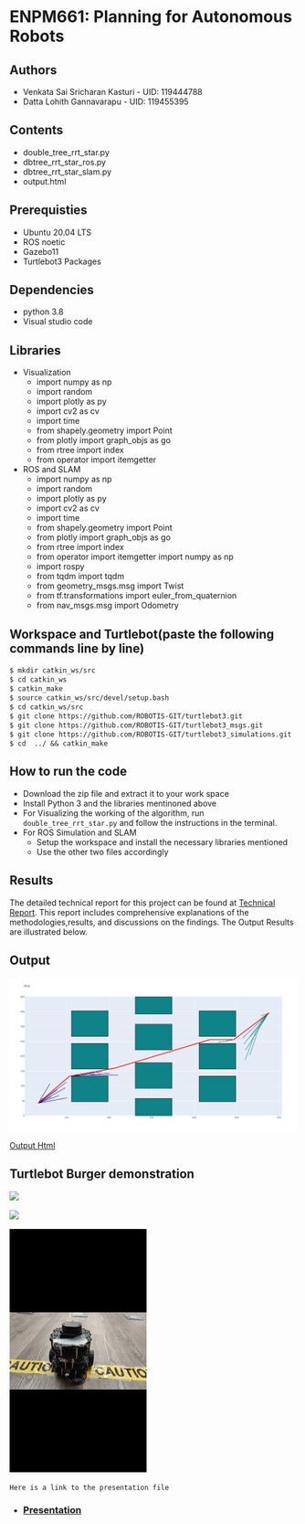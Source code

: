 # ENPM661: Planning for Autonomous Robots

## Authors
- Venkata Sai Sricharan Kasturi - UID: 119444788
- Datta Lohith Gannavarapu - UID: 119455395

## Contents

- double_tree_rrt_star.py
- dbtree_rrt_star_ros.py
- dbtree_rrt_star_slam.py
- output.html    

## Prerequisties
- Ubuntu 20.04 LTS
- ROS noetic
- Gazebo11
- Turtlebot3 Packages

## Dependencies
- python 3.8
- Visual studio code

## Libraries
- Visualization
    - import numpy as np
    - import random
    - import plotly as py
    - import cv2 as cv
    - import time
    - from shapely.geometry import Point
    - from plotly import graph_objs as go
    - from rtree import index
    - from operator import itemgetter
- ROS and SLAM
    - import numpy as np
    - import random
    - import plotly as py
    - import cv2 as cv
    - import time
    - from shapely.geometry import Point
    - from plotly import graph_objs as go
    - from rtree import index
    - from operator import itemgetter
    import numpy as np
    - import rospy
    - from tqdm import tqdm
    - from geometry_msgs.msg import Twist
    - from tf.transformations import euler_from_quaternion
    - from nav_msgs.msg import Odometry

## Workspace and Turtlebot(paste the following commands line by line)
```
$ mkdir catkin_ws/src
$ cd catkin_ws
$ catkin_make
$ source catkin_ws/src/devel/setup.bash
$ cd catkin_ws/src
$ git clone https://github.com/ROBOTIS-GIT/turtlebot3.git
$ git clone https://github.com/ROBOTIS-GIT/turtlebot3_msgs.git
$ git clone https://github.com/ROBOTIS-GIT/turtlebot3_simulations.git
$ cd  ../ && catkin_make
```

## How to run the code

- Download the zip file and extract it to your work space
- Install Python 3 and the libraries mentinoned above
- For Visualizing the working of the algorithm, run `double_tree_rrt_star.py` and follow the instructions in the terminal.
- For ROS Simulation and SLAM
    - Setup the workspace and install the necessary libraries mentioned
    - Use the other two files accordingly

## Results
The detailed technical report for this project can be found at [Technical Report](Report.pdf). This report includes comprehensive explanations of the methodologies,results, and discussions on the findings. The Output Results are illustrated below.

## Output
![Generated Path](plot.png) 

[Output Html](output.html)


## Turtlebot Burger demonstration
![](demonstration_1.gif)

![](demonstartion_2.gif) 

![](demonstration_3.gif)

`Here is a link to the presentation file`

- ### [Presentation](https://docs.google.com/presentation/d/19fyibwT79Cp_4SRhIms8ZKlKTbq3Tayk/edit?usp=sharing&ouid=104694076089026008591&rtpof=true&sd=true)
